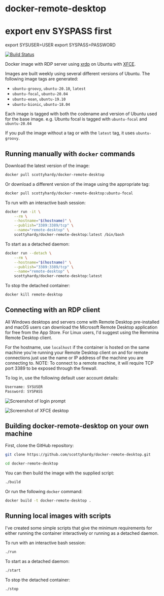 # docker-remote-desktop

# export env SYSPASS first
export SYSUSER=USER
export SYSPASS=PASSWORD



[![Build Status](https://travis-ci.com/scottyhardy/docker-remote-desktop.svg?branch=master)](https://travis-ci.com/scottyhardy/docker-remote-desktop)

Docker image with RDP server using [xrdp](http://xrdp.org) on Ubuntu with [XFCE](https://xfce.org).

Images are built weekly using several different versions of Ubuntu.  The following image tags are generated:

* `ubuntu-groovy`, `ubuntu-20.10`, `latest`
* `ubuntu-focal`, `ubuntu-20.04`
* `ubuntu-eoan`, `ubuntu-19.10`
* `ubuntu-bionic`, `ubuntu-18.04`

Each image is tagged with both the codename and version of Ubuntu used for the base image. e.g. Ubuntu focal is tagged with `ubuntu-focal` and `ubuntu-20.04`

If you pull the image without a tag or with the `latest` tag, it uses `ubuntu-groovy`.

## Running manually with `docker` commands

Download the latest version of the image:

```bash
docker pull scottyhardy/docker-remote-desktop
```

Or download a different version of the image using the appropriate tag:

```bash
docker pull scottyhardy/docker-remote-desktop:ubuntu-focal
```

To run with an interactive bash session:

```bash
docker run -it \
    --rm \
    --hostname="$(hostname)" \
    --publish="3389:3389/tcp" \
    --name="remote-desktop" \
    scottyhardy/docker-remote-desktop:latest /bin/bash
```

To start as a detached daemon:

```bash
docker run --detach \
    --rm \
    --hostname="$(hostname)" \
    --publish="3389:3389/tcp" \
    --name="remote-desktop" \
    scottyhardy/docker-remote-desktop:latest
```

To stop the detached container:

```bash
docker kill remote-desktop
```

## Connecting with an RDP client

All Windows desktops and servers come with Remote Desktop pre-installed and macOS users can download the Microsoft Remote Desktop application for free from the App Store.  For Linux users, I'd suggest using the Remmina Remote Desktop client.

For the hostname, use `localhost` if the container is hosted on the same machine you're running your Remote Desktop client on and for remote connections just use the name or IP address of the machine you are connecting to.
NOTE: To connect to a remote machine, it will require TCP port 3389 to be exposed through the firewall.

To log in, use the following default user account details:

```bash
Username: SYSUSER
Password: SYSPASS
```

![Screenshot of login prompt](https://raw.githubusercontent.com/scottyhardy/docker-remote-desktop/master/screenshot_1.png)

![Screenshot of XFCE desktop](https://raw.githubusercontent.com/scottyhardy/docker-remote-desktop/master/screenshot_2.png)

## Building docker-remote-desktop on your own machine

First, clone the GitHub repository:

```bash
git clone https://github.com/scottyhardy/docker-remote-desktop.git

cd docker-remote-desktop
```

You can then build the image with the supplied script:

```bash
./build
```

Or run the following `docker` command:

```bash
docker build -t docker-remote-desktop .
```

## Running local images with scripts

I've created some simple scripts that give the minimum requirements for either running the container interactively or running as a detached daemon.

To run with an interactive bash session:

```bash
./run
```

To start as a detached daemon:

```bash
./start
```

To stop the detached container:

```bash
./stop
```
